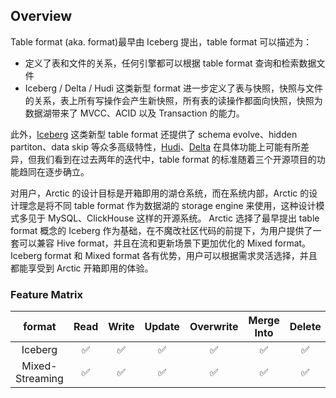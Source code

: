 ## Overview

Table format (aka. format)最早由 Iceberg 提出，table format 可以描述为：

- 定义了表和文件的关系，任何引擎都可以根据 table format 查询和检索数据文件
- Iceberg / Delta / Hudi 这类新型 format 进一步定义了表与快照，快照与文件的关系，表上所有写操作会产生新快照，所有表的读操作都面向快照，快照为数据湖带来了 MVCC、ACID 以及 Transaction 的能力。

此外，[Iceberg](https://Iceberg.apache.org/) 这类新型 table format 还提供了 schema evolve、hidden partiton、data skip 等众多高级特性，[Hudi](https://hudi.apache.org/)、[Delta](https://delta.io/) 在具体功能上可能有所差异，但我们看到在过去两年的迭代中，table format 的标准随着三个开源项目的功能趋同在逐步确立。

对用户，Arctic 的设计目标是开箱即用的湖仓系统，而在系统内部，Arctic 的设计理念是将不同 table format 作为数据湖的 storage engine 来使用，这种设计模式多见于 MySQL、ClickHouse 这样的开源系统。
Arctic 选择了最早提出 table format 概念的 Iceberg 作为基础，在不魔改社区代码的前提下，为用户提供了一套可以兼容 Hive format，并且在流和更新场景下更加优化的 Mixed format。Iceberg format 和 Mixed format 各有优势，用户可以根据需求灵活选择，并且都能享受到 Arctic 开箱即用的体验。

### Feature Matrix

|     format      | Read | Write | Update | Overwrite | Merge Into | Delete | Batch Upsert | Streaming Upset | CDC  Ingestion | Primary Key | Time  Travel |
|:---------------:|:----:|:-----:|:------:|:---------:|:----------:|:------:|:------------:|:---------------:|:--------------:|:-----------:|:------------:|
|     Iceberg     |  ✅   |   ✅   |   ✅    |     ✅     |     ✅      |   ✅    |      ❌       |        ✅        |       ❌        |      ❌      |      ✅       |
| Mixed-Streaming |  ✅   |   ✅   |   ✅    |     ✅     |     ✅      |   ✅    |      ✅       |        ✅        |       ✅        |      ✅      |      ❌       |

